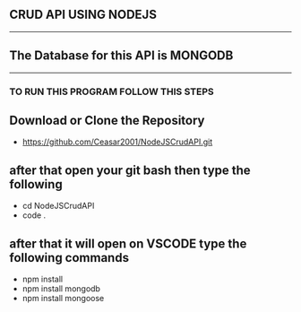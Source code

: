 ## CRUD API USING NODEJS
---------------------------------------------
## The Database for this API is MONGODB
---------------------------------------------
### TO RUN THIS PROGRAM FOLLOW THIS STEPS
## Download or Clone the Repository
 - https://github.com/Ceasar2001/NodeJSCrudAPI.git

## after that open your git bash then type the following
 - cd NodeJSCrudAPI
 - code .

## after that it will open on VSCODE type the following commands
 - npm install
 - npm install mongodb
 - npm install mongoose
